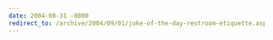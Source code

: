 ```yaml
---
date: 2004-08-31 -0800
redirect_to: /archive/2004/09/01/joke-of-the-day-restroom-etiquette.aspx/
---
```

